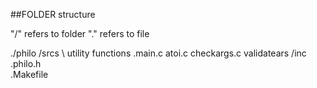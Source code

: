 ##FOLDER structure

"/"  refers to folder
"."  refers to file

./philo
   /srcs    \\ utility functions
      .main.c  atoi.c checkargs.c validatears
   /inc 
      .philo.h     
   .Makefile
